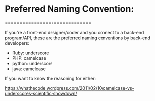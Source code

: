 # Preferred Naming Convention:
==============================

If you're a front-end designer/coder and you connect to a back-end program/API, these are the preferred naming conventions by back-end developers:

* Ruby: underscore
* PHP: camelcase
* python: underscore
* java: camelcase

If you want to know the reasoning for either:

https://whathecode.wordpress.com/2011/02/10/camelcase-vs-underscores-scientific-showdown/
